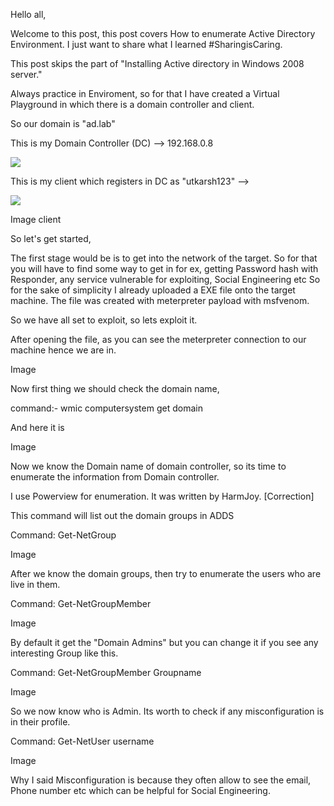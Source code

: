 Hello all,

Welcome to this post, this post covers How to enumerate Active Directory Environment. I just want to share what I learned #SharingisCaring. 

This post skips the part of "Installing Active directory in Windows 2008 server."

Always practice in Enviroment, so for that I have created a Virtual Playground in which there is a domain controller and client. 

So our domain is "ad.lab"

This is my Domain Controller (DC) --> 192.168.0.8

<img src="../../ad_front.png">


This is my client which registers in DC as "utkarsh123" --> 

<img src="../../capture.png">

Image client 



So let's get started,

The first stage would be is to get into the network of the target. 
So for that you will have to find some way to get in for ex, getting Password hash with Responder, 
any service vulnerable for exploiting, Social Engineering etc 
So for the sake of simplicity I already uploaded a EXE file onto the target machine. 
The file was created with meterpreter payload with msfvenom.

So we have all set to exploit, so lets exploit it.

After opening the file, as you can see the meterpreter connection to our machine hence we are in.

Image


Now first thing we should check the domain name, 

command:- wmic computersystem get domain

And here it is

Image

Now we know the Domain name of domain controller, so its time to enumerate the information from Domain controller.

I use Powerview for enumeration. It was written by HarmJoy. [Correction]


This command will list out the domain groups in ADDS 

Command: Get-NetGroup

Image


After we know the domain groups, then try to enumerate the users who are live in them.

Command: Get-NetGroupMember 

Image

By default it get the "Domain Admins" but you can change it if you see any interesting Group like this.

Command: Get-NetGroupMember Groupname

Image


So we now know who is Admin. Its worth to check if any misconfiguration is in their profile.

Command: Get-NetUser username

Image

Why I said Misconfiguration is because they often allow to see the email, Phone number etc which can be helpful for Social Engineering.











